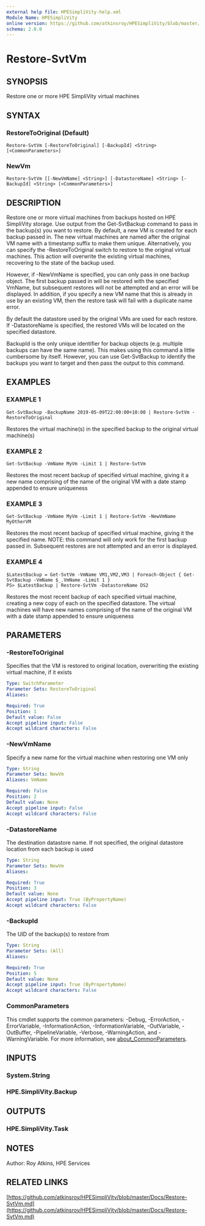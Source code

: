```yaml
---
external help file: HPESimpliVity-help.xml
Module Name: HPESimpliVity
online version: https://github.com/atkinsroy/HPESimpliVity/blob/master/Docs/Restore-SvtVm.md
schema: 2.0.0
---
```


# Restore-SvtVm

## SYNOPSIS
Restore one or more HPE SimpliVity virtual machines

## SYNTAX

### RestoreToOriginal (Default)
```
Restore-SvtVm [-RestoreToOriginal] [-BackupId] <String> [<CommonParameters>]
```

### NewVm
```
Restore-SvtVm [[-NewVmName] <String>] [-DatastoreName] <String> [-BackupId] <String> [<CommonParameters>]
```

## DESCRIPTION
Restore one or more virtual machines from backups hosted on HPE SimpliVity storage.
Use output from the
Get-SvtBackup command to pass in the backup(s) you want to restore.
By default, a new VM is created for each
backup passed in.
The new virtual machines are named after the original VM name with a timestamp suffix to make
them unique.
Alternatively, you can specify the -RestoreToOriginal switch to restore to the original virtual
machines.
This action will overwrite the existing virtual machines, recovering to the state of the backup used.

However, if -NewVmName is specified, you can only pass in one backup object.
The first backup passed in will
be restored with the specified VmName, but subsequent restores will not be attempted and an error will be
displayed.
In addition, if you specify a new VM name that this is already in use by an existing VM, then the
restore task will fail with a duplicate name error.

By default the datastore used by the original VMs are used for each restore.
If -DatastoreName is specified,
the restored VMs will be located on the specified datastore.

BackupId is the only unique identifier for backup objects (e.g.
multiple backups can have the same name).
This makes using this command a little cumbersome by itself.
However, you can use Get-SvtBackup to
identify the backups you want to target and then pass the output to this command.

## EXAMPLES

### EXAMPLE 1
```
Get-SvtBackup -BackupName 2019-05-09T22:00:00+10:00 | Restore-SvtVm -RestoreToOriginal
```

Restores the virtual machine(s) in the specified backup to the original virtual machine(s)

### EXAMPLE 2
```
Get-SvtBackup -VmName MyVm -Limit 1 | Restore-SvtVm
```

Restores the most recent backup of specified virtual machine, giving it a new name comprising of the name of
the original VM with a date stamp appended to ensure uniqueness

### EXAMPLE 3
```
Get-SvtBackup -VmName MyVm -Limit 1 | Restore-SvtVm -NewVmName MyOtherVM
```

Restores the most recent backup of specified virtual machine, giving it the specified name.
NOTE: this command
will only work for the first backup passed in.
Subsequent restores are not attempted and an error is displayed.

### EXAMPLE 4
```
$LatestBackup = Get-SvtVm -VmName VM1,VM2,VM3 | Foreach-Object { Get-SvtBackup -VmName $_.VmName -Limit 1 }
PS> $LatestBackup | Restore-SvtVm -DatastoreName DS2
```

Restores the most recent backup of each specified virtual machine, creating a new copy of each on the specified
datastore.
The virtual machines will have new names comprising of the name of the original VM with a date
stamp appended to ensure uniqueness

## PARAMETERS

### -RestoreToOriginal
Specifies that the VM is restored to original location, overwriting the existing virtual machine, if it exists

```yaml
Type: SwitchParameter
Parameter Sets: RestoreToOriginal
Aliases:

Required: True
Position: 1
Default value: False
Accept pipeline input: False
Accept wildcard characters: False
```

### -NewVmName
Specify a new name for the virtual machine when restoring one VM only

```yaml
Type: String
Parameter Sets: NewVm
Aliases: VmName

Required: False
Position: 2
Default value: None
Accept pipeline input: False
Accept wildcard characters: False
```

### -DatastoreName
The destination datastore name.
If not specified, the original datastore location from each backup is used

```yaml
Type: String
Parameter Sets: NewVm
Aliases:

Required: True
Position: 3
Default value: None
Accept pipeline input: True (ByPropertyName)
Accept wildcard characters: False
```

### -BackupId
The UID of the backup(s) to restore from

```yaml
Type: String
Parameter Sets: (All)
Aliases:

Required: True
Position: 5
Default value: None
Accept pipeline input: True (ByPropertyName)
Accept wildcard characters: False
```

### CommonParameters
This cmdlet supports the common parameters: -Debug, -ErrorAction, -ErrorVariable, -InformationAction, -InformationVariable, -OutVariable, -OutBuffer, -PipelineVariable, -Verbose, -WarningAction, and -WarningVariable. For more information, see [about_CommonParameters](http://go.microsoft.com/fwlink/?LinkID=113216).

## INPUTS

### System.String
### HPE.SimpliVity.Backup
## OUTPUTS

### HPE.SimpliVity.Task
## NOTES
Author: Roy Atkins, HPE Services

## RELATED LINKS

[https://github.com/atkinsroy/HPESimpliVity/blob/master/Docs/Restore-SvtVm.md](https://github.com/atkinsroy/HPESimpliVity/blob/master/Docs/Restore-SvtVm.md)

